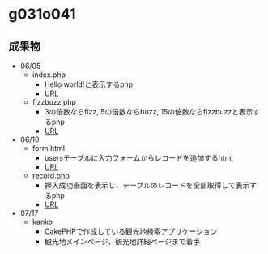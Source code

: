 # g031o041
## 成果物
* 06/05
   * index.php
      * Hello world!と表示するphp
      * [URL](http://153.126.169.140/g031o041/index.php)
   * fizzbuzz.php
      * 3の倍数ならfizz, 5の倍数ならbuzz, 15の倍数ならfizzbuzzと表示するphp
      * [URL](http://153.126.169.140/g031o041/fizzbuzz.php)
* 06/19
   * form.html
      * usersテーブルに入力フォームからレコードを追加するhtml
      * [URL](http://153.126.169.140/g031o041/form.html)
   * record.php
      * 挿入成功画面を表示し、テーブルのレコードを全部取得して表示するphp
      * [URL](http://153.126.169.140/g031o041/record.php)
* 07/17
   * kanko
      * CakePHPで作成している観光地検索アプリケーション
      * 観光地メインページ、観光地詳細ページまで着手
